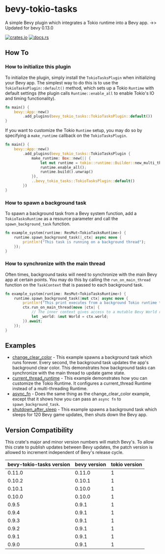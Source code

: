 # bevy-tokio-tasks

A simple Bevy plugin which integrates a Tokio runtime into a Bevy app. 
->> Updated for bevy 0.13.0

[![crates.io](https://img.shields.io/crates/v/bevy-tokio-tasks)](https://crates.io/crates/bevy-tokio-tasks) [![docs.rs](https://img.shields.io/docsrs/bevy-tokio-tasks)](https://docs.rs/bevy-tokio-tasks/latest/bevy_tokio_tasks/)

## How To

### How to initialize this plugin

To initialize the plugin, simply install the `TokioTasksPlugin` when initializing your Bevy app. The simplest
way to do this is to use the `TokioTasksPlugin::default()` method, which sets up a Tokio `Runtime` with default
settings (the plugin calls `Runtime::enable_all` to enable Tokio's IO and timing functionality).

```rust
fn main() {
    bevy::App::new()
        .add_plugins(bevy_tokio_tasks::TokioTasksPlugin::default())
}
```

If you want to customize the Tokio `Runtime` setup, you may do so by specifying a `make_runtime` callback on the `TokioTasksPlugin`.

```rust
fn main() {
    bevy::App::new()
        .add_plugins(bevy_tokio_tasks::TokioTasksPlugin {
            make_runtime: Box::new(|| {
                let mut runtime = tokio::runtime::Builder::new_multi_thread();
                runtime.enable_all();
                runtime.build().unwrap()
            }),
            ..bevy_tokio_tasks::TokioTasksPlugin::default()
        })
}
```

### How to spawn a background task

To spawn a background task from a Bevy system function, add a `TokioTasksRuntime` as a resource parameter and call
the `spawn_background_task` function.

```rust
fn example_system(runtime: ResMut<TokioTasksRuntime>) {
    runtime.spawn_background_task(|_ctx| async move {
        println!("This task is running on a background thread");
    });
}
```

### How to synchronize with the main thread

Often times, background tasks will need to synchronize with the main Bevy app at certain points. You may do this
by calling the `run_on_main_thread` function on the `TaskContext` that is passed to each background task.

```rust
fn example_system(runtime: ResMut<TokioTasksRuntime>) {
    runtime.spawn_background_task(|mut ctx| async move {
        println!("This print executes from a background Tokio runtime thread");
        ctx.run_on_main_thread(move |ctx| {
            // The inner context gives access to a mutable Bevy World reference.
            let _world: &mut World = ctx.world;
        }).await;
    });
}
```

## Examples

- [change_clear_color](examples/change_clear_color.rs) - This example spawns a background task which
runs forever. Every second, the background task updates the app's background clear color. This demonstrates
how background tasks can synchronize with the main thread to update game state.
- [current_thread_runtime](examples/current_thread_runtime.rs) - This
example demonstrates how you can customize the Tokio Runtime. It configures a
current_thread Runtime instead of a multi-threading Runtime.
- [async_fn](examples/async_fn.rs) - Does the same thing as the change_clear_color example,
except that it shows how you can pass an `async fn` to `spawn_background_task`.
- [shutdown_after_sleep](examples/shutdown_after_sleep.rs) - This example spawns a background task which
sleeps for 120 Bevy game updates, then shuts down the Bevy app.

## Version Compatibility

This crate's major and minor version numbers will match Bevy's. To allow this crate to publish updates
between Bevy updates, the patch version is allowed to increment independent of Bevy's release cycle.

| bevy-tokio-tasks version | bevy version | tokio version |
|---|---|---|
| 0.11.0 | 0.11.0 | 1 |
| 0.10.2 | 0.10.1 | 1 |
| 0.10.1 | 0.10.0 | 1 |
| 0.10.0 | 0.10.0 | 1 |
| 0.9.5 | 0.9.1 | 1 |
| 0.9.4 | 0.9.1 | 1 |
| 0.9.3 | 0.9.1 | 1 |
| 0.9.2 | 0.9.1 | 1 |
| 0.9.1 | 0.9.1 | 1 |
| 0.9.0 | 0.9.1 | 1 |
